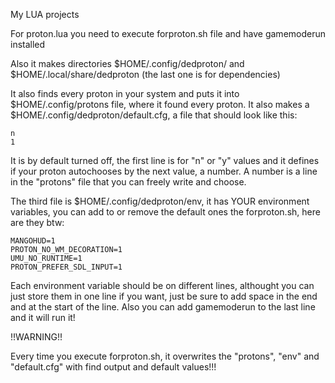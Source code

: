 My LUA projects

For proton.lua you need to execute forproton.sh file and have gamemoderun installed

Also it makes directories $HOME/.config/dedproton/ and $HOME/.local/share/dedproton (the last one is for dependencies)

It also finds every proton in your system and puts it into $HOME/.config/protons file, where it found every proton. It also makes a $HOME/.config/dedproton/default.cfg, a file that should look like this:

```
n
1
```

It is by default turned off, the first line is for "n" or "y" values and it defines if your proton autochooses by the next value, a number. A number is a line in the "protons" file that you can freely write and choose.

The third file is $HOME/.config/dedproton/env, it has YOUR environment variables, you can add to or remove the default ones the forproton.sh, here are they btw:

```
MANGOHUD=1
PROTON_NO_WM_DECORATION=1
UMU_NO_RUNTIME=1
PROTON_PREFER_SDL_INPUT=1
```

Each environment variable should be on different lines, althought you can just store them in one line if you want, just be sure to add space in the end and at the start of the line. Also you can add gamemoderun to the last line and it will run it!

!!WARNING!!

Every time you execute forproton.sh, it overwrites the "protons", "env" and "default.cfg" with find output and default values!!!
